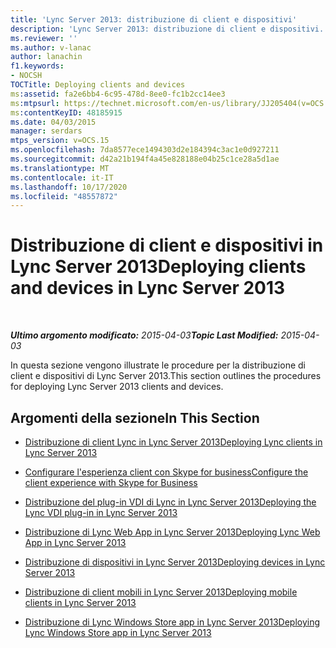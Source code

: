 ```yaml
---
title: 'Lync Server 2013: distribuzione di client e dispositivi'
description: 'Lync Server 2013: distribuzione di client e dispositivi.'
ms.reviewer: ''
ms.author: v-lanac
author: lanachin
f1.keywords:
- NOCSH
TOCTitle: Deploying clients and devices
ms:assetid: fa2e6bb4-6c95-478d-8ee0-fc1b2cc14ee3
ms:mtpsurl: https://technet.microsoft.com/en-us/library/JJ205404(v=OCS.15)
ms:contentKeyID: 48185915
ms.date: 04/03/2015
manager: serdars
mtps_version: v=OCS.15
ms.openlocfilehash: 7da8577ece1494303d2e184394c3ac1e0d927211
ms.sourcegitcommit: d42a21b194f4a45e828188e04b25c1ce28a5d1ae
ms.translationtype: MT
ms.contentlocale: it-IT
ms.lasthandoff: 10/17/2020
ms.locfileid: "48557872"
---
```

# <a name="deploying-clients-and-devices-in-lync-server-2013"></a><span data-ttu-id="1afe6-103">Distribuzione di client e dispositivi in Lync Server 2013</span><span class="sxs-lookup"><span data-stu-id="1afe6-103">Deploying clients and devices in Lync Server 2013</span></span>

<div data-xmlns="http://www.w3.org/1999/xhtml">

<div class="topic" data-xmlns="http://www.w3.org/1999/xhtml" data-msxsl="urn:schemas-microsoft-com:xslt" data-cs="https://msdn.microsoft.com/">

<div data-asp="https://msdn2.microsoft.com/asp">



</div>

<div id="mainSection">

<div id="mainBody">

<span> </span>

<span data-ttu-id="1afe6-104">_**Ultimo argomento modificato:** 2015-04-03_</span><span class="sxs-lookup"><span data-stu-id="1afe6-104">_**Topic Last Modified:** 2015-04-03_</span></span>

<span data-ttu-id="1afe6-105">In questa sezione vengono illustrate le procedure per la distribuzione di client e dispositivi di Lync Server 2013.</span><span class="sxs-lookup"><span data-stu-id="1afe6-105">This section outlines the procedures for deploying Lync Server 2013 clients and devices.</span></span>

<div>

## <a name="in-this-section"></a><span data-ttu-id="1afe6-106">Argomenti della sezione</span><span class="sxs-lookup"><span data-stu-id="1afe6-106">In This Section</span></span>

  - [<span data-ttu-id="1afe6-107">Distribuzione di client Lync in Lync Server 2013</span><span class="sxs-lookup"><span data-stu-id="1afe6-107">Deploying Lync clients in Lync Server 2013</span></span>](lync-server-2013-deploying-lync-clients.md)

  - [<span data-ttu-id="1afe6-108">Configurare l'esperienza client con Skype for business</span><span class="sxs-lookup"><span data-stu-id="1afe6-108">Configure the client experience with Skype for Business</span></span>](configure-the-skype-for-business-client-in-lync-server-2013.md)

  - [<span data-ttu-id="1afe6-109">Distribuzione del plug-in VDI di Lync in Lync Server 2013</span><span class="sxs-lookup"><span data-stu-id="1afe6-109">Deploying the Lync VDI plug-in in Lync Server 2013</span></span>](lync-server-2013-deploying-the-lync-vdi-plug-in.md)

  - [<span data-ttu-id="1afe6-110">Distribuzione di Lync Web App in Lync Server 2013</span><span class="sxs-lookup"><span data-stu-id="1afe6-110">Deploying Lync Web App in Lync Server 2013</span></span>](lync-server-2013-deploying-lync-web-app.md)

  - [<span data-ttu-id="1afe6-111">Distribuzione di dispositivi in Lync Server 2013</span><span class="sxs-lookup"><span data-stu-id="1afe6-111">Deploying devices in Lync Server 2013</span></span>](lync-server-2013-deploying-devices.md)

  - [<span data-ttu-id="1afe6-112">Distribuzione di client mobili in Lync Server 2013</span><span class="sxs-lookup"><span data-stu-id="1afe6-112">Deploying mobile clients in Lync Server 2013</span></span>](lync-server-2013-deploying-mobile-clients.md)

  - [<span data-ttu-id="1afe6-113">Distribuzione di Lync Windows Store app in Lync Server 2013</span><span class="sxs-lookup"><span data-stu-id="1afe6-113">Deploying Lync Windows Store app in Lync Server 2013</span></span>](lync-server-2013-deploying-lync-windows-store-app.md)

 </div>

</div>

<span> </span>

</div>

</div>

</div>

